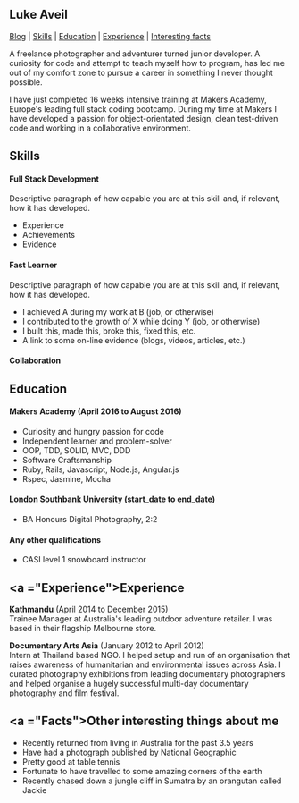 ## Luke Aveil

[Blog](https://medium.com/@lukeaveil) | [Skills](#Skills) | [Education](#Education) | [Experience](#Experience) | [Interesting facts](#Facts)

A freelance photographer and adventurer turned junior developer. A curiosity for code and attempt to teach myself how to program, has led me out of my comfort zone to pursue a career in something I never thought possible.

I have just completed 16 weeks intensive training at Makers Academy, Europe's leading full stack coding bootcamp. During my time at Makers I have developed a passion for object-orientated design, clean test-driven code and working in a collaborative environment.
## <a name="Skills">Skills</a>

#### Full Stack Development

Descriptive paragraph of how capable you are at this skill and, if relevant, how it has developed.

- Experience
- Achievements
- Evidence

#### Fast Learner

Descriptive paragraph of how capable you are at this skill and, if relevant, how it has developed.

- I achieved A during my work at B (job, or otherwise)
- I contributed to the growth of X while doing Y (job, or otherwise)
- I built this, made this, broke this, fixed this, etc.
- A link to some on-line evidence (blogs, videos, articles, etc.)

#### Collaboration

## <a name="Education">Education</a>

#### Makers Academy (April 2016 to August 2016)

- Curiosity and hungry passion for code
- Independent learner and problem-solver
- OOP, TDD, SOLID, MVC, DDD
- Software Craftsmanship
- Ruby, Rails, Javascript, Node.js, Angular.js
- Rspec, Jasmine, Mocha

#### London Southbank University (start_date to end_date)

- BA Honours Digital Photography, 2:2

#### Any other qualifications

- CASI level 1 snowboard instructor

## <a ="Experience">Experience</a>

**Kathmandu** (April 2014 to December 2015)    
Trainee Manager at Australia's leading outdoor adventure retailer. I was based in their flagship Melbourne store.

**Documentary Arts Asia** (January 2012 to April 2012)   
Intern at Thailand based NGO. I helped setup and run of an organisation that raises awareness of humanitarian and environmental issues across Asia. I curated photography exhibitions from leading documentary photographers and helped organise a hugely successful multi-day documentary photography and film festival.

## <a ="Facts">Other interesting things about me</a>

- Recently returned from living in Australia for the past 3.5 years
- Have had a photograph published by National Geographic
- Pretty good at table tennis
- Fortunate to have travelled to some amazing corners of the earth
- Recently chased down a jungle cliff in Sumatra by an orangutan called Jackie
